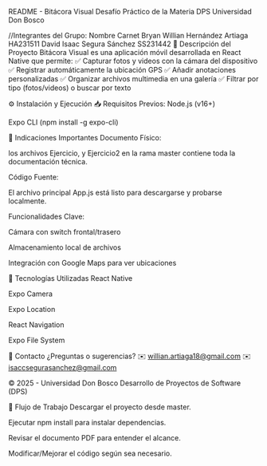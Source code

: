 README - Bitácora Visual
Desafío Práctico de la Materia DPS
Universidad Don Bosco

//Integrantes del Grupo:
Nombre	Carnet
Bryan Willian Hernández Artiaga	HA231511
David Isaac Segura Sánchez	SS231442
📱 Descripción del Proyecto
Bitácora Visual es una aplicación móvil desarrollada en React Native que permite:
✅ Capturar fotos y videos con la cámara del dispositivo
✅ Registrar automáticamente la ubicación GPS
✅ Añadir anotaciones personalizadas
✅ Organizar archivos multimedia en una galería
✅ Filtrar por tipo (fotos/videos) o buscar por texto

⚙️ Instalación y Ejecución
📥 Requisitos Previos:
Node.js (v16+)

Expo CLI (npm install -g expo-cli)

📌 Indicaciones Importantes
Documento Físico:

los archivos Ejercicio, y Ejercicio2  en la rama master contiene toda la documentación técnica.

Código Fuente:

El archivo principal App.js está listo para descargarse y probarse localmente.

Funcionalidades Clave:

Cámara con switch frontal/trasero

Almacenamiento local de archivos

Integración con Google Maps para ver ubicaciones

🚀 Tecnologías Utilizadas
React Native

Expo Camera

Expo Location

React Navigation

Expo File System

📧 Contacto
¿Preguntas o sugerencias?
✉️ willian.artiaga18@gmail.com
✉️ isaccsegurasanchez@gmail.com

© 2025 - Universidad Don Bosco
Desarrollo de Proyectos de Software (DPS)

🔄 Flujo de Trabajo
Descargar el proyecto desde master.

Ejecutar npm install para instalar dependencias.

Revisar el documento PDF para entender el alcance.

Modificar/Mejorar el código según sea necesario.
